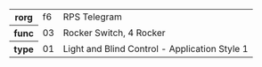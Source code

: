 <table>
    <tr>
      <th>rorg</th>
      <td>f6</td>
      <td>RPS Telegram</td>
    </tr>
    <tr>
      <th>func</th>
      <td>03</td>
      <td>Rocker Switch, 4 Rocker</td>
    </tr>
    <tr>
      <th>type</th>
      <td>01</td>
      <td>Light and Blind Control - Application Style 1</td>
    </tr>
  </table>